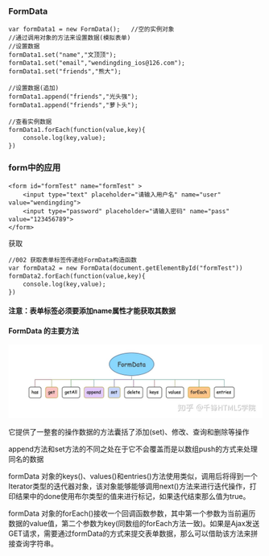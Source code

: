 ### FormData
```
var formData1 = new FormData();   //空的实例对象
//通过调用对象的方法来设置数据(模拟表单)
//设置数据
formData1.set("name","文顶顶");
formData1.set("email","wendingding_ios@126.com");
formData1.set("friends","熊大");

//设置数据(追加)
formData1.append("friends","光头强");
formData1.append("friends","萝卜头");

//查看实例数据
formData1.forEach(function(value,key){
    console.log(key,value);
})
```

###  form中的应用

```
<form id="formTest" name="formTest" >
    <input type="text" placeholder="请输入用户名" name="user" value="wendingding">
    <input type="password" placeholder="请输入密码" name="pass" value="123456789">
</form>

```
获取
```
//002 获取表单标签传递给FormData构造函数
var formData2 = new FormData(document.getElementById("formTest"))
formData2.forEach(function(value,key){
    console.log(key,value);
})
```

####   注意：表单标签必须要添加name属性才能获取其数据


#### FormData 的主要方法

<img src="./imgs/formData.jpeg" />

它提供了一整套的操作数据的方法囊括了添加(set)、修改、查询和删除等操作

append方法和set方法的不同之处在于它不会覆盖而是以数组push的方式来处理同名的数据

formData 对象的keys()、values()和entries()方法使用类似，调用后将得到一个Iterator类型的迭代器对象，该对象能够能够调用next()方法来进行迭代操作，打印结果中的done使用布尔类型的值来进行标记，如果迭代结束那么值为true。

formData 对象的forEach()接收一个回调函数参数，其中第一个参数为当前遍历数据的value值，第二个参数为key(同数组的forEach方法一致)。如果是Ajax发送GET请求，需要通过formData的方式来提交表单数据，那么可以借助该方法来拼接查询字符串。

